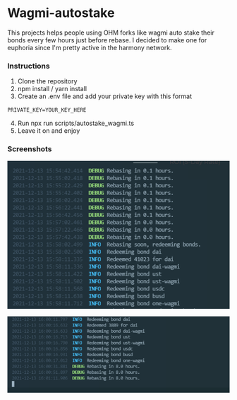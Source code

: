 # Wagmi-autostake
This projects helps people using OHM forks like wagmi auto stake their bonds every few hours just before rebase. I decided to make one for euphoria since I'm pretty active in the harmony network.

### Instructions
1. Clone the repository
2. npm install / yarn install
3. Create an .env file and add your private key with this format
```env
PRIVATE_KEY=YOUR_KEY_HERE
```
4. Run npx run scripts/autostake_wagmi.ts
5. Leave it on and enjoy

### Screenshots
![Demo 1](./images/demo1.png)

![Demo 2](./images/demo2.png)